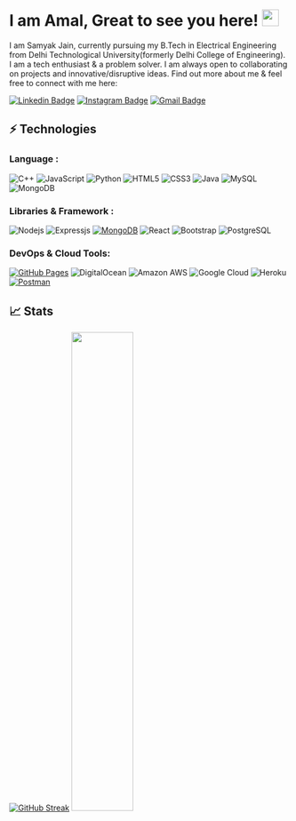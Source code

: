 # I am Amal, Great to see you here! <img src="https://raw.githubusercontent.com/aemmadi/aemmadi/master/wave.gif" width="30px">

I am Samyak Jain, currently pursuing my B.Tech in Electrical Engineering from Delhi Technological University(formerly Delhi College of Engineering). I am a tech enthusiast & a problem solver. I am always open to collaborating on projects and innovative/disruptive ideas. Find out more about me & feel free to connect with me here:

[![Linkedin Badge](https://img.shields.io/badge/-amalchawla-blue?style=flat-square&logo=Linkedin&logoColor=white&link=https://www.linkedin.com/in/amalchawla/)](https://www.linkedin.com/in/amalchawla/)
[![Instagram Badge](https://img.shields.io/badge/-amalchawla-purple?style=flat-square&logo=instagram&logoColor=white&link=https://instagram.com/amalchawla/)](https://www.instagram.com/_amal_chawla/)
[![Gmail Badge](https://img.shields.io/badge/-chawla.amal.170401@gmail.com-c14438?style=flat-square&logo=Gmail&logoColor=white&link=mailto:chawla.amal.170401@gmail.com)](mailto:chawla.amal.170401@gmail.com)



## ⚡ Technologies

### Language :

![C++](https://img.shields.io/badge/-C++-00599C?style=flat-square&logo=c)
![JavaScript](https://img.shields.io/badge/-JavaScript-black?style=flat-square&logo=javascript)
![Python](https://img.shields.io/badge/-Python-black?style=flat-square&logo=Python)
![HTML5](https://img.shields.io/badge/-HTML5-E34F26?style=flat-square&logo=html5&logoColor=white)
![CSS3](https://img.shields.io/badge/-CSS3-1572B6?style=flat-square&logo=css3)
![Java](https://img.shields.io/badge/-java-E34A86?style=flat-square&logo=Java)
![MySQL](https://img.shields.io/badge/-MySQL-black?style=flat-square&logo=mysql)
![MongoDB](https://img.shields.io/badge/-MongoDB-black?style=flat-square&logo=mongodb)


### Libraries & Framework :

![Nodejs](https://img.shields.io/badge/-Nodejs-black?style=flat-square&logo=Node.js)
![Expressjs](https://img.shields.io/badge/Express.js-000000?style=flat-square&logo=express&logoColor=white)
<a href="#"><img alt="MongoDB" src ="https://img.shields.io/badge/MongoDB-%234ea94b.svg?logo=mongodb&logoColor=white"></a>
![React](https://img.shields.io/badge/-React-black?style=flat-square&logo=react)
![Bootstrap](https://img.shields.io/badge/-Bootstrap-563D7C?style=flat-square&logo=bootstrap)
![PostgreSQL](https://img.shields.io/badge/-PostgreSQL-336791?style=flat-square&logo=postgresql)

### DevOps & Cloud Tools:

<a href="#"><img alt="GitHub Pages" src="https://img.shields.io/badge/GitHub%20Pages-%23327FC7.svg?logo=github&logoColor=white"></a>
![DigitalOcean](https://img.shields.io/badge/-Digital%20Ocean-darkblue?style=flat-square&logo=digitalocean)
![Amazon AWS](https://img.shields.io/badge/Amazon%20AWS-232F3E?style=flat-square&logo=amazon-aws)
![Google Cloud](https://img.shields.io/badge/Google%20Cloud-black?style=flat-square&logo=google-cloud)
![Heroku](https://img.shields.io/badge/-Heroku-430098?style=flat-square&logo=heroku)
<a href="#"><img alt="Postman" src="https://img.shields.io/badge/Postman-FF6C37?logo=postman&logoColor=white"></a>

## 📈 Stats
[![GitHub Streak](https://streak-stats.demolab.com?user=chawlaamal170401&theme=radical)](https://git.io/streak-stats)
<img width="47%" src="https://github-readme-stats.vercel.app/api?username=chawlaamal170401&show_icons=true&count_private=true&theme=tokyonight" />


